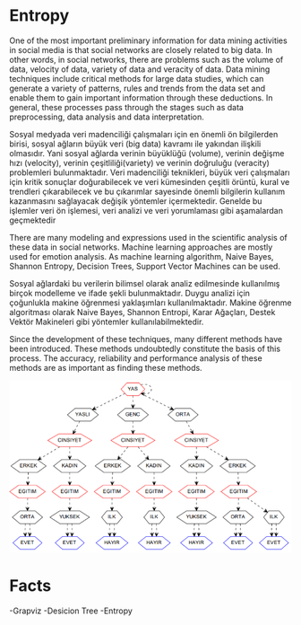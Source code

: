 # Entropy

One of the most important preliminary information for data mining activities in social media is that social networks are closely related to big data. In other words, in social networks, there are problems such as the volume of data, velocity of data, variety of data and veracity of data. Data mining techniques include critical methods for large data studies, which can generate a variety of patterns, rules and trends from the data set and enable them to gain important information through these deductions. In general, these processes pass through the stages such as data preprocessing, data analysis and data interpretation.
 
Sosyal medyada veri madenciliği çalışmaları için en önemli ön bilgilerden birisi, sosyal ağların büyük veri (big data) kavramı ile yakından ilişkili olmasıdır. Yani sosyal ağlarda verinin büyüklüğü (volume), verinin değişme hızı (velocity), verinin çeşitliliği(variety) ve verinin doğruluğu (veracity) problemleri bulunmaktadır. Veri madenciliği teknikleri, büyük veri çalışmaları için kritik sonuçlar doğurabilecek ve veri kümesinden çeşitli örüntü, kural ve trendleri çıkarabilecek ve bu çıkarımlar sayesinde önemli bilgilerin kullanım kazanmasını sağlayacak değişik yöntemler içermektedir. Genelde bu işlemler veri ön işlemesi, veri analizi ve veri yorumlaması gibi aşamalardan geçmektedir
 
There are many modeling and expressions used in the scientific analysis of these data in social networks. Machine learning approaches are mostly used for emotion analysis. As machine learning algorithm, Naive Bayes, Shannon Entropy, Decision Trees, Support Vector Machines can be used.
 
Sosyal ağlardaki bu verilerin bilimsel olarak analiz edilmesinde kullanılmış birçok modelleme ve ifade şekli bulunmaktadır. Duygu analizi için çoğunlukla makine öğrenmesi yaklaşımları kullanılmaktadır. Makine öğrenme algoritması olarak Naive Bayes, Shannon Entropi, Karar Ağaçları, Destek Vektör Makineleri gibi yöntemler kullanılabilmektedir.
 
Since the development of these techniques, many different methods have been introduced. These methods undoubtedly constitute the basis of this process. The accuracy, reliability and performance analysis of these methods are as important as finding these methods.

![example](test-output/example.PNG)


# Facts
-Grapviz
-Desicion Tree
-Entropy
